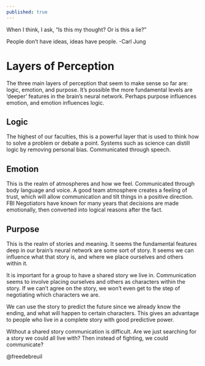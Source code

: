 ```yaml
---
published: true
---
```


When I think, I ask, “Is this my thought? Or is this a lie?”

People don’t have ideas, ideas have people. -Carl Jung

# Layers of Perception
The three main layers of perception that seem to make sense so far are: logic, emotion, and purpose. It’s possible the more fundamental levels are ‘deeper’ features in the brain’s neural network. Perhaps purpose influences emotion, and emotion influences logic. 

## Logic
The highest of our faculties, this is a powerful layer that is used to think how to solve a problem or debate a point. Systems such as science can distill logic by removing personal bias. Communicated through speech.

## Emotion
This is the realm of atmospheres and how we feel. Communicated through body language and voice. A good team atmosphere creates a feeling of trust, which will allow communication and tilt things in a positive direction. FBI Negotiators have known for many years that decisions are made emotionally, then converted into logical reasons after the fact.

## Purpose
This is the realm of stories and meaning. It seems the fundamental features deep in our brain’s neural network are some sort of story. It seems we can influence what that story is, and where we place ourselves and others within it.

It is important for a group to have a shared story we live in. Communication seems to involve placing ourselves and others as characters within the story. If we can’t agree on the story, we won’t even get to the step of negotiating which characters we are.

We can use the story to predict the future since we already know the ending, and what will happen to certain characters. This gives an advantage to people who live in a complete story with good predictive power. 

Without a shared story communication is difficult. Are we just searching for a story we could all live with? Then instead of fighting, we could communicate?

@freedebreuil